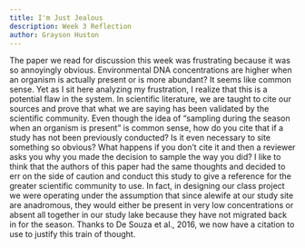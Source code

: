 ```yaml
---
title: I'm Just Jealous
description: Week 3 Reflection
author: Grayson Huston
---
```


The paper we read for discussion this week was frustrating because it was so annoyingly obvious. Environmental DNA concentrations are higher when an organism is actually present or is more abundant? It seems like common sense.
Yet as I sit here analyzing my frustration, I realize that this is a potential flaw in the system. In scientific literature, we are taught to cite our sources and prove that what we are saying has been validated by the scientific community. Even though the idea of “sampling during the season when an organism is present” is common sense, how do you cite that if a study has not been previously conducted? Is it even necessary to site something so obvious? What happens if you don’t cite it and then a reviewer asks you why you made the decision to sample the way you did? 
I like to think that the authors of this paper had the same thoughts and decided to err on the side of caution and conduct this study to give a reference for the greater scientific community to use. In fact, in designing our class project we were operating under the assumption that since alewife at our study site are anadromous, they would either be present in very low concentrations or absent all together in our study lake because they have not migrated back in for the season. Thanks to De Souza et al., 2016, we now have a citation to use to justify this train of thought. 
